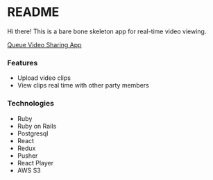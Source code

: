 # README
Hi there! This is a bare bone skeleton app for real-time video viewing.

[Queue Video Sharing App](https://queue-video-share.herokuapp.com/#/) 

### Features
* Upload video clips
* View clips real time with other party members

### Technologies

* Ruby
* Ruby on Rails
* Postgresql
* React
* Redux
* Pusher
* React Player
* AWS S3
